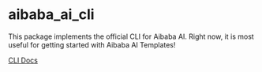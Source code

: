 # aibaba_ai_cli

This package implements the official CLI for Aibaba AI. Right now, it is most useful
for getting started with Aibaba AI Templates!

[CLI Docs](https://github.com/aibaba-ai/aibaba-ai/blob/master/libs/cli/DOCS.md)

